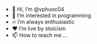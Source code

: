 - 👋 Hi, I’m @vphuoc04
- 👀 I’m interested in programming
- 🔥 I’m always enthusiastic
- ❤️ I’m live by stoicism
- 📫 How to reach me ...
